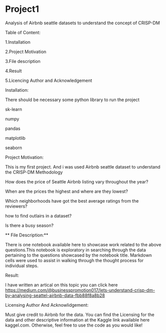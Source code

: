 # Project1
Analysis of Airbnb seattle datasets to understand the concept of CRISP-DM

Table of Content:

1.Installation

2.Project Motivation

3.File description

4.Result

5.Licencing Author and Acknowledgement


Installation:

There should be necessary some python library to run the project

sk-learn

numpy

pandas

matplotlib

seaborn


Project Motivation:

This is my first project. And i was used Airbnb seattle dataset to understand the CRISP-DM Methodology

How does the price of Seattle Airbnb listing vary throughout the year?

When are the prices the highest and where are they lowest?

Which neighborhoods have got the best average ratings from the reviewers?

how to find outlairs in a dataset?

Is there a busy season?

** File Description:**

There is one notebook available here to showcase work related to the above questions.This notebook is exploratory in searching through the data pertaining to the questions showcased by the notebook title. Markdown cells were used to assist in walking through the thought process for individual steps.

Result:

I have written an artical on this topic you can click here https://medium.com/@businesspromotion017/lets-understand-crisp-dm-by-analysing-seattel-airbnb-data-fbb88f8a8b28

Licensing Author And Acknowlidgement:

Must give credit to Airbnb for the data. You can find the Licensing for the data and other descriptive information at the Kaggle link available here kaggel.com. Otherwise, feel free to use the code as you would like!
